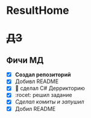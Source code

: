# ResultHome
# ~~ДЗ~~
## Фичи __МД__


+ [x] **Создал репозиторий**
+ [x] Добивл README
+ [x] :camel: сделал С# Деррикторию
+ [x] :rocet: решил задание
+ [x] *Сделал комиты и запушил*
+ [x] Добил README 